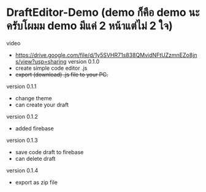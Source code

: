 # DraftEditor-Demo (demo ก็คือ demo นะครับโผมม demo มีแค่ 2 หน้าแต่ไม่ 2 ใจ)
video
- https://drive.google.com/file/d/1y5SVHR71s838QMvidNFtUZzmnEZo8jns/view?usp=sharing
version 0.1.0
- create simple code editor .js
- ~~export (download) .js file to your PC.~~

version 0.1.1
- change theme
- can create your draft

version 0.1.2
- added firebase

version 0.1.3
- save code draft to firebase
- can delete draft 

version 0.1.4
- export as zip file
